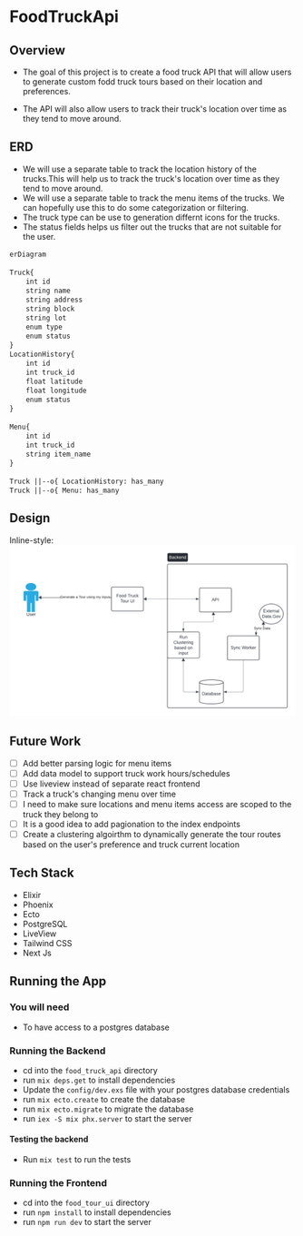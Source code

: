# FoodTruckApi

## Overview

- The goal of this project is to create a food truck API that will allow users to generate custom fodd truck tours based on their location and preferences.

- The API will also allow users to track their truck's location over time as they tend to move around.

## ERD

- We will use a separate table to track the location history of the trucks.This will help us to track the truck's location over time as they tend to move around.
- We will use a separate table to track the menu items of the trucks. We can hopefully use this to do some categorization or filtering.
- The truck type can be use to generation differnt icons for the trucks.
- The status fields helps us filter out the trucks that are not suitable for the user.

```mermaid
erDiagram

Truck{
    int id
    string name
    string address
    string block
    string lot
    enum type
    enum status
}
LocationHistory{
    int id
    int truck_id
    float latitude
    float longitude
    enum status
}

Menu{
    int id
    int truck_id
    string item_name
}

Truck ||--o{ LocationHistory: has_many
Truck ||--o{ Menu: has_many
```

## Design

Inline-style:
![alt text](FoodTruckTours.png "Flow Chart")

## Future Work

- [ ] Add better parsing logic for menu items
- [ ] Add data model to support truck work hours/schedules
- [ ] Use liveview instead of separate react frontend
- [ ] Track a truck's changing menu over time
- [ ] I need to make sure locations and menu items access are scoped to the truck they belong to
- [ ] It is a good idea to add pagionation to the index endpoints
- [ ] Create a clustering algoirthm to dynamically generate the tour routes based on the user's preference and truck current location

## Tech Stack

- Elixir
- Phoenix
- Ecto
- PostgreSQL
- LiveView
- Tailwind CSS
- Next Js

## Running the App

### You will need

- To have access to a postgres database

### Running the Backend

- cd into the `food_truck_api` directory
- run `mix deps.get` to install dependencies
- Update the `config/dev.exs` file with your postgres database credentials
- run `mix ecto.create` to create the database
- run `mix ecto.migrate` to migrate the database
- run `iex -S mix phx.server` to start the server

#### Testing the backend

- Run `mix test` to run the tests

### Running the Frontend

- cd into the `food_tour_ui` directory
- run `npm install` to install dependencies
- run `npm run dev` to start the server
